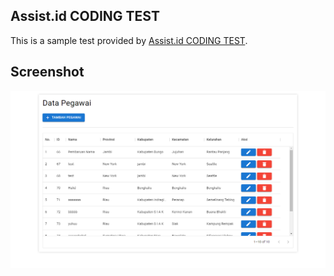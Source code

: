 ## Assist.id CODING TEST

This is a sample test provided by [Assist.id CODING TEST](https://assist.id/).

## Screenshot

![Screenshot](https://raw.githubusercontent.com/marzukiberg/assist-app/master/ss.png)
